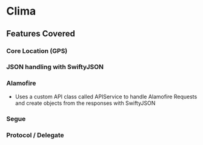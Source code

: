 # Clima

## Features Covered

### Core Location (GPS)

### JSON handling with SwiftyJSON

### Alamofire
- Uses a custom API class called APIService to handle Alamofire Requests and create objects from the responses with SwiftyJSON 

### Segue

### Protocol / Delegate

